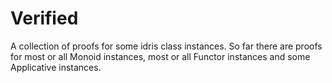 Verified
========

A collection of proofs for some idris class instances. So far there are proofs for most or all Monoid instances, most or all Functor instances and some Applicative instances.
